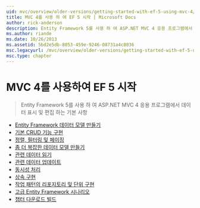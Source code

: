 ```yaml
---
uid: mvc/overview/older-versions/getting-started-with-ef-5-using-mvc-4/index
title: MVC 4를 사용 하 여 EF 5 시작 | Microsoft Docs
author: rick-anderson
description: Entity Framework 5를 사용 하 여 ASP.NET MVC 4 응용 프로그램에서 데이터 표시 및 편집 하는 기본 사항
ms.author: riande
ms.date: 10/26/2013
ms.assetid: 5bd2e5db-8053-459e-9246-08731a4c8036
msc.legacyurl: /mvc/overview/older-versions/getting-started-with-ef-5-using-mvc-4
msc.type: chapter
---
```

<a name="getting-started-with-ef-5-using-mvc-4"></a>MVC 4를 사용하여 EF 5 시작
====================
> Entity Framework 5를 사용 하 여 ASP.NET MVC 4 응용 프로그램에서 데이터 표시 및 편집 하는 기본 사항


- [Entity Framework 데이터 모델 만들기](creating-an-entity-framework-data-model-for-an-asp-net-mvc-application.md)
- [기본 CRUD 기능 구현](implementing-basic-crud-functionality-with-the-entity-framework-in-asp-net-mvc-application.md)
- [정렬, 필터링 및 페이징](sorting-filtering-and-paging-with-the-entity-framework-in-an-asp-net-mvc-application.md)
- [좀 더 복잡한 데이터 모델 만들기](creating-a-more-complex-data-model-for-an-asp-net-mvc-application.md)
- [관련 데이터 읽기](reading-related-data-with-the-entity-framework-in-an-asp-net-mvc-application.md)
- [관련 데이터 업데이트](updating-related-data-with-the-entity-framework-in-an-asp-net-mvc-application.md)
- [동시성 처리](handling-concurrency-with-the-entity-framework-in-an-asp-net-mvc-application.md)
- [상속 구현](implementing-inheritance-with-the-entity-framework-in-an-asp-net-mvc-application.md)
- [작업 패턴의 리포지토리 및 단위 구현](implementing-the-repository-and-unit-of-work-patterns-in-an-asp-net-mvc-application.md)
- [고급 Entity Framework 시나리오](advanced-entity-framework-scenarios-for-an-mvc-web-application.md)
- [챕터 다운로드 빌드](building-the-ef5-mvc4-chapter-downloads.md)
